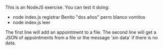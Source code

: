 This is an NodeJS exercise. You can test it doing:
- node index.js registrar Benito "dos años" perro blanco vomitos
- node index.js leer

 The first line will add an appointment to a file. The second line will get a JSON of appointments from a file or the message 'sin data' if there is no data.